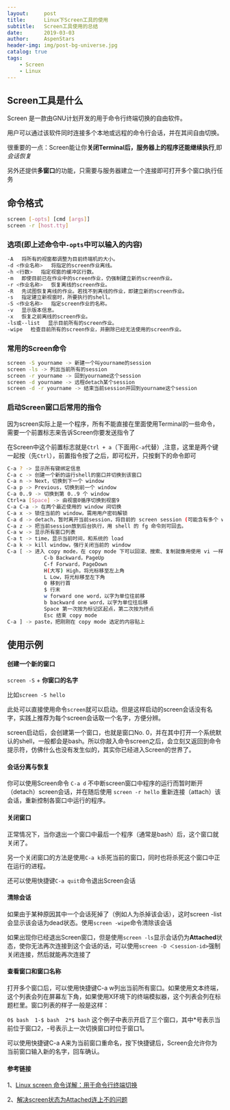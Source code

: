 ```yaml
---
layout:     post
title:      Linux下Screen工具的使用
subtitle:   Screen工具使用的总结
date:       2019-03-03
author:     AspenStars
header-img: img/post-bg-universe.jpg
catalog: true
tags:
    - Screen
    - Linux
---
```


## Screen工具是什么

Screen 是一款由GNU计划开发的用于命令行终端切换的自由软件。

用户可以通过该软件同时连接多个本地或远程的命令行会话，并在其间自由切换。

很重要的一点：Screen能让你**关闭Terminal后，服务器上的程序还能继续执行**,即*会话恢复*

另外还提供**多窗口**的功能，只需要与服务器建立一个连接即可打开多个窗口执行任务

## 命令格式

```bash
screen [-opts] [cmd [args]]
screen -r [host.tty]
````

### 选项(即上述命令中`-opts`中可以输入的内容)

```bash
-A 　将所有的视窗都调整为目前终端机的大小。
-d <作业名称> 　将指定的screen作业离线。
-h <行数> 　指定视窗的缓冲区行数。
-m 　即使目前已在作业中的screen作业，仍强制建立新的screen作业。
-r <作业名称> 　恢复离线的screen作业。
-R 　先试图恢复离线的作业。若找不到离线的作业，即建立新的screen作业。
-s 　指定建立新视窗时，所要执行的shell。
-S <作业名称> 　指定screen作业的名称。
-v 　显示版本信息。
-x 　恢复之前离线的screen作业。
-ls或--list 　显示目前所有的screen作业。
-wipe 　检查目前所有的screen作业，并删除已经无法使用的screen作业。
```

### 常用的Screen命令

```bash
screen -S yourname -> 新建一个叫yourname的session
screen -ls -> 列出当前所有的session
screen -r yourname -> 回到yourname这个session
screen -d yourname -> 远程detach某个session
screen -d -r yourname -> 结束当前session并回到yourname这个session
```

### 启动Screen窗口后常用的指令

因为screen实际上是一个程序，所有不能直接在里面使用Terminal的一些命令，需要一个前置标志来告诉Screen你要发送指令了

在Screen中这个前置标志就是`Ctrl + a`（下面用`C-a`代替）,注意，这里是两个键一起按（先`Ctrl`），前置指令按了之后，即可松开，只按剩下的命令即可

```bash
C-a ? -> 显示所有键绑定信息
C-a c -> 创建一个新的运行shell的窗口并切换到该窗口
C-a n -> Next，切换到下一个 window 
C-a p -> Previous，切换到前一个 window 
C-a 0..9 -> 切换到第 0..9 个 window
Ctrl+a [Space] -> 由视窗0循序切换到视窗9
C-a C-a -> 在两个最近使用的 window 间切换 
C-a x -> 锁住当前的 window，需用用户密码解锁
C-a d -> detach，暂时离开当前session，将目前的 screen session (可能含有多个 windows) 丢到后台执行，并会回到还没进 screen 时的状态，此时在 screen session 里，每个 window 内运行的 process (无论是前台/后台)都在继续执行，即使 logout 也不影响。 
C-a z -> 把当前session放到后台执行，用 shell 的 fg 命令则可回去。
C-a w -> 显示所有窗口列表
C-a t -> time，显示当前时间，和系统的 load 
C-a k -> kill window，强行关闭当前的 window
C-a [ -> 进入 copy mode，在 copy mode 下可以回滚、搜索、复制就像用使用 vi 一样
            C-b Backward，PageUp 
            C-f Forward，PageDown 
            H(大写) High，将光标移至左上角 
            L Low，将光标移至左下角 
            0 移到行首 
            $ 行末 
            w forward one word，以字为单位往前移 
            b backward one word，以字为单位往后移 
            Space 第一次按为标记区起点，第二次按为终点 
            Esc 结束 copy mode 
C-a ] -> paste，把刚刚在 copy mode 选定的内容贴上
```

## 使用示例

#### 创建一个新的窗口

`screen -S` + **你窗口的名字**

比如`screen -S hello`

此处可以直接使用命令`screen`就可以启动。但是这样启动的screen会话没有名字，实践上推荐为每个screen会话取一个名字，方便分辨。

screen启动后，会创建第一个窗口，也就是窗口No. 0，并在其中打开一个系统默认的shell，一般都会是bash。所以你敲入命令screen之后，会立刻又返回到命令提示符，仿佛什么也没有发生似的，其实你已经进入Screen的世界了。

#### 会话分离与恢复

你可以使用Screen命令 `C-a d` 不中断screen窗口中程序的运行而暂时断开（detach）screen会话，并在随后使用 `screen -r hello` 重新连接（attach）该会话，重新控制各窗口中运行的程序。

#### 关闭窗口

正常情况下，当你退出一个窗口中最后一个程序（通常是bash）后，这个窗口就关闭了。

另一个关闭窗口的方法是使用`C-a k`杀死当前的窗口，同时也将杀死这个窗口中正在运行的进程。

还可以使用快捷键`C-a quit`命令退出Screen会话

#### 清除会话

如果由于某种原因其中一个会话死掉了（例如人为杀掉该会话），这时screen -list会显示该会话为dead状态。使用`screen -wipe`命令清除该会话

如果出现你已经退出Screen窗口，但是使用`screen -ls`显示会话仍为**Attached**状态，使你无法再次连接到这个会话的话，可以使用`screen -D ＜session-id>`强制关闭连接，然后就能再次连接了

#### 查看窗口和窗口名称

打开多个窗口后，可以使用快捷键C-a w列出当前所有窗口。如果使用文本终端，这个列表会列在屏幕左下角，如果使用X环境下的终端模拟器，这个列表会列在标题栏里。窗口列表的样子一般是这样：

`0$ bash  1-$ bash  2*$ bash`
这个例子中表示开启了三个窗口，其中*号表示当前位于窗口2，-号表示上一次切换窗口时位于窗口1。

可以使用快捷键C-a A来为当前窗口重命名，按下快捷键后，Screen会允许你为当前窗口输入新的名字，回车确认。

#### 参考链接

1、[Linux screen 命令详解：用于命令行终端切换](https://wangchujiang.com/linux-command/c/screen.html)

2、[解决screen状态为Attached连上不的问题](https://www.centos.bz/2011/07/screen-attached-issue/)


